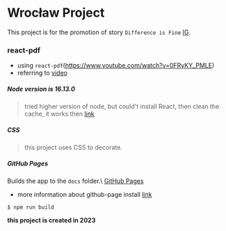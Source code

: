# Wrocław Project

This project is for the promotion of story `Difference is Fine` [IG](https://www.instagram.com/differenceisfine/).

### react-pdf

* using `react-pdf`(https://www.youtube.com/watch?v=0FRyKY_PMLE) 
* referring to [video](https://www.youtube.com/watch?v=0FRyKY_PMLE)

##### Node version is 16.13.0

> tried higher version of node, but could't install React, then clean the cache, it works then [link](https://reactgo.com/npm-clear-cache/)

##### CSS

> this project uses CSS to decorate.

##### GitHub Pages


Builds the app to the `docs` folder.\ [GitHub Pages](https://conrading.github.io/wroclaw-project/) 

* more information about github-page install [link](https://www.pluralsight.com/guides/deploying-github-pages-with-create-react-app)

```
$ npm run build
```
**this project is created in 2023**

